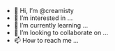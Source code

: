 - 👋 Hi, I’m @creamisty
- 👀 I’m interested in ...
- 🌱 I’m currently learning ...
- 💞️ I’m looking to collaborate on ...
- 📫 How to reach me ...

<!---
creamisty/creamisty is a ✨ special ✨ repository because its `README.md` (this file) appears on your GitHub profile.
You can click the Preview link to take a look at your changes.
--->
